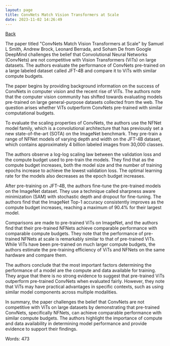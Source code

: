 ```yaml
---
layout: page
title: ConvNets Match Vision Transformers at Scale
date: 2023-11-02 14:26:49
---
```


[Back](../)

The paper titled "ConvNets Match Vision Transformers at Scale" by Samuel L Smith, Andrew Brock, Leonard Berrada, and Soham De from Google DeepMind challenges the belief that Convolutional Neural Networks (ConvNets) are not competitive with Vision Transformers (ViTs) on large datasets. The authors evaluate the performance of ConvNets pre-trained on a large labeled dataset called JFT-4B and compare it to ViTs with similar compute budgets.

The paper begins by providing background information on the success of ConvNets in computer vision and the recent rise of ViTs. The authors note that the computer vision community has shifted towards evaluating models pre-trained on large general-purpose datasets collected from the web. The question arises whether ViTs outperform ConvNets pre-trained with similar computational budgets.

To evaluate the scaling properties of ConvNets, the authors use the NFNet model family, which is a convolutional architecture that has previously set a new state-of-the-art (SOTA) on the ImageNet benchmark. They pre-train a range of NFNet models of varying depth and width on the JFT-4B dataset, which contains approximately 4 billion labeled images from 30,000 classes.

The authors observe a log-log scaling law between the validation loss and the compute budget used to pre-train the models. They find that as the compute budget increases, both the model size and the number of training epochs increase to achieve the lowest validation loss. The optimal learning rate for the models also decreases as the epoch budget increases.

After pre-training on JFT-4B, the authors fine-tune the pre-trained models on the ImageNet dataset. They use a technique called sharpness aware minimization (SAM) with stochastic depth and dropout for fine-tuning. The authors find that the ImageNet Top-1 accuracy consistently improves as the compute budget increases, reaching a maximum of 90.4% for their largest model.

Comparisons are made to pre-trained ViTs on ImageNet, and the authors find that their pre-trained NFNets achieve comparable performance with comparable compute budgets. They note that the performance of pre-trained NFNets at scale is remarkably similar to that of pre-trained ViTs. While ViTs have been pre-trained on much larger compute budgets, the authors estimate the pre-training efficiency of ViTs and NFNets on the same hardware and compare them.

The authors conclude that the most important factors determining the performance of a model are the compute and data available for training. They argue that there is no strong evidence to suggest that pre-trained ViTs outperform pre-trained ConvNets when evaluated fairly. However, they note that ViTs may have practical advantages in specific contexts, such as using similar model components across multiple modalities.

In summary, the paper challenges the belief that ConvNets are not competitive with ViTs on large datasets by demonstrating that pre-trained ConvNets, specifically NFNets, can achieve comparable performance with similar compute budgets. The authors highlight the importance of compute and data availability in determining model performance and provide evidence to support their findings.

Words: 473
